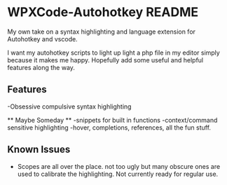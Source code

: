# WPXCode-Autohotkey README

My own take on a syntax highlighting and language extension for Autohotkey and vscode. 

I want my autohotkey scripts to light up light a php file in my editor simply because it makes me happy. Hopefully add some useful and helpful features along the way.

## Features

-Obsessive compulsive syntax highlighting


** Maybe Someday **
-snippets for built in functions
-context/command sensitive highlighting
-hover, completions, references, all the fun stuff. 

## Known Issues

- Scopes are  all over the place. not too ugly but many obscure ones are used to calibrate the highlighting. Not currently ready for regular use. 
